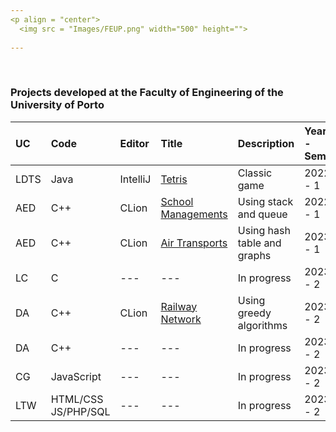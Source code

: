 ```yaml
---
<p align = "center">
  <img src = "Images/FEUP.png" width="500" height="">
  
---
```


</p>
<br>

### **Projects developed at the Faculty of Engineering of the University of Porto** 

</p>

| UC | Code | Editor | Title | Description | Year - Sem
| :--- | :--- | :--- | :--- | :--- | :--- |
| LDTS | Java | IntelliJ | [Tetris](https://github.com/qsimaor/projects/tree/main/Projects/Tetris) | Classic game | 2022 - 1 |
| AED | C++ | CLion | [School Managements](https://github.com/qsimaor/projects/tree/main/Projects/School%20Managements) | Using stack and queue | 2022 - 1 |
| AED | C++ | CLion | [Air Transports](https://github.com/qsimaor/projects/tree/main/Projects/Air%20Transports) | Using hash table and graphs | 2023 - 1 |
| LC | C | --- | --- | In progress | 2023 - 2 |
| DA | C++ | CLion | [Railway Network](https://github.com/qsimaor/projects/tree/main/Projects/Railway%20Network) | Using greedy algorithms | 2023 - 2 |
| DA | C++ | --- | --- | In progress | 2023 - 2 |
| CG | JavaScript | --- | --- | In progress | 2023 - 2 |
| LTW | HTML/CSS<br>JS/PHP/SQL | --- | --- | In progress | 2023 - 2 |
